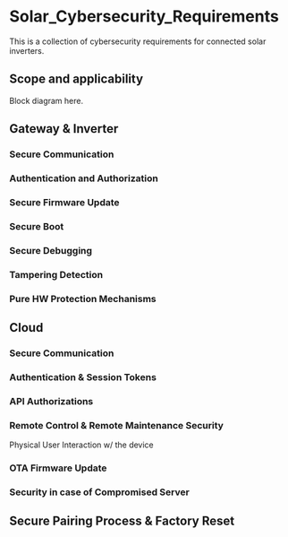 # Solar_Cybersecurity_Requirements
This is a collection of cybersecurity requirements for connected solar inverters.

## Scope and applicability

Block diagram here.

## Gateway & Inverter

### Secure Communication

### Authentication and Authorization

### Secure Firmware Update

### Secure Boot

### Secure Debugging

### Tampering Detection

### Pure HW Protection Mechanisms


## Cloud

### Secure Communication

### Authentication & Session Tokens

### API Authorizations

### Remote Control & Remote Maintenance Security
Physical User Interaction w/ the device

### OTA Firmware Update

### Security in case of Compromised Server


## Secure Pairing Process & Factory Reset

